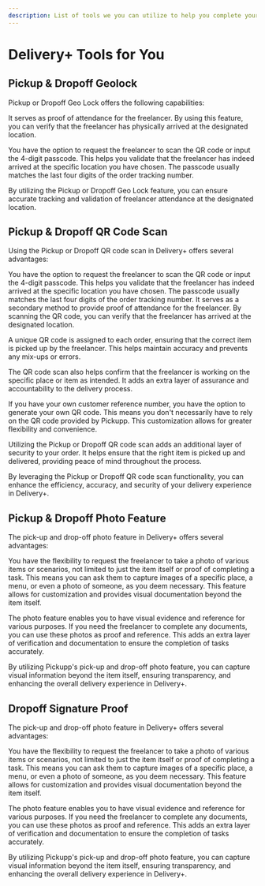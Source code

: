 ```yaml
---
description: List of tools we you can utilize to help you complete your tasks
---
```


# Delivery+ Tools for You

## Pickup & Dropoff Geolock

Pickup or Dropoff Geo Lock offers the following capabilities:

It serves as proof of attendance for the freelancer. By using this feature, you can verify that the freelancer has physically arrived at the designated location.

You have the option to request the freelancer to scan the QR code or input the 4-digit passcode. This helps you validate that the freelancer has indeed arrived at the specific location you have chosen. The passcode usually matches the last four digits of the order tracking number.

By utilizing the Pickup or Dropoff Geo Lock feature, you can ensure accurate tracking and validation of freelancer attendance at the designated location.

## Pickup & Dropoff QR Code Scan

Using the Pickup or Dropoff QR code scan in Delivery+ offers several advantages:

You have the option to request the freelancer to scan the QR code or input the 4-digit passcode. This helps you validate that the freelancer has indeed arrived at the specific location you have chosen. The passcode usually matches the last four digits of the order tracking number. It serves as a secondary method to provide proof of attendance for the freelancer. By scanning the QR code, you can verify that the freelancer has arrived at the designated location.

A unique QR code is assigned to each order, ensuring that the correct item is picked up by the freelancer. This helps maintain accuracy and prevents any mix-ups or errors.

The QR code scan also helps confirm that the freelancer is working on the specific place or item as intended. It adds an extra layer of assurance and accountability to the delivery process.

If you have your own customer reference number, you have the option to generate your own QR code. This means you don't necessarily have to rely on the QR code provided by Pickupp. This customization allows for greater flexibility and convenience.

Utilizing the Pickup or Dropoff QR code scan adds an additional layer of security to your order. It helps ensure that the right item is picked up and delivered, providing peace of mind throughout the process.

By leveraging the Pickup or Dropoff QR code scan functionality, you can enhance the efficiency, accuracy, and security of your delivery experience in Delivery+.

## Pickup & Dropoff Photo Feature

The pick-up and drop-off photo feature in Delivery+ offers several advantages:

You have the flexibility to request the freelancer to take a photo of various items or scenarios, not limited to just the item itself or proof of completing a task. This means you can ask them to capture images of a specific place, a menu, or even a photo of someone, as you deem necessary. This feature allows for customization and provides visual documentation beyond the item itself.

The photo feature enables you to have visual evidence and reference for various purposes. If you need the freelancer to complete any documents, you can use these photos as proof and reference. This adds an extra layer of verification and documentation to ensure the completion of tasks accurately.

By utilizing Pickupp's pick-up and drop-off photo feature, you can capture visual information beyond the item itself, ensuring transparency, and enhancing the overall delivery experience in Delivery+.

## Dropoff Signature Proof

The pick-up and drop-off photo feature in Delivery+ offers several advantages:

You have the flexibility to request the freelancer to take a photo of various items or scenarios, not limited to just the item itself or proof of completing a task. This means you can ask them to capture images of a specific place, a menu, or even a photo of someone, as you deem necessary. This feature allows for customization and provides visual documentation beyond the item itself.

The photo feature enables you to have visual evidence and reference for various purposes. If you need the freelancer to complete any documents, you can use these photos as proof and reference. This adds an extra layer of verification and documentation to ensure the completion of tasks accurately.

By utilizing Pickupp's pick-up and drop-off photo feature, you can capture visual information beyond the item itself, ensuring transparency, and enhancing the overall delivery experience in Delivery+.

##
